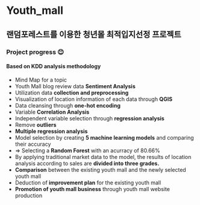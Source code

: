 # Youth_mall
## 랜덤포레스트를 이용한 청년몰 최적입지선정 프로젝트

### Project progress 😊

  #### Based on KDD analysis methodology
  
* Mind Map for a topic
* Youth Mall blog review data **Sentiment Analysis**
* Utilization data **collection and preprocessing** 
* Visualization of location information of each data through **QGIS**
* Data cleansing through **one-hot encoding**
* Variable **Correlation Analysis**
* Independent variable selection through **regression analysis**
* Remove **outliers**
* **Multiple regression analysis**
* Model selection by creating **5 machine learning models** and comparing their accuracy
*  => Selecting a **Random Forest** with an acurracy of 80.66%
* By applying traditional market data to the model, the results of location analysis 
  according to sales are **divided into three grades.**
* **Comparison** between the existing youth mall and the newly selected youth mall
* Deduction of **improvement plan** for the existing youth mall
* **Promotion of youth mall business** through youth mall website production
